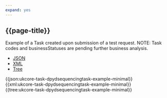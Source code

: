 ```yaml
---
expand: yes
---
```


## {{page-title}}

Example of a Task created upon submission of a test request. NOTE: Task codes and businessStatuses are pending further business analysis.

<div class="nhsd-!t-margin-bottom-6">
  <ul class="nav nav-tabs" role="tablist">
        <li role="presentation" class="active">
            <a href="#JSON-T-DST-E-M" role="tab" data-toggle="tab">JSON</a>
        </li>
         <li role="presentation">
            <a href="#XML-T-DST-E-M" role="tab" data-toggle="tab">XML</a>
        </li>
        <li role="presentation">
            <a href="#Tree-T-DST-E-M" role="tab" data-toggle="tab">Tree</a>
        </li>
  </ul>
    
  <div class="tab-content snippet">
    <div id="JSON-T-DST-E-M" role="tabpanel" class="tab-pane active">
{{json:ukcore-task-dpydsequencingtask-example-minimal}}
    </div>
    <div id="XML-T-DST-E-M" role="tabpanel" class="tab-pane">
{{xml:ukcore-task-dpydsequencingtask-example-minimal}}
    </div>
    <div id="Tree-T-DST-E-M" role="tabpanel" class="tab-pane">
{{tree:ukcore-task-dpydsequencingtask-example-minimal}}
    </div>
  </div>
</div>